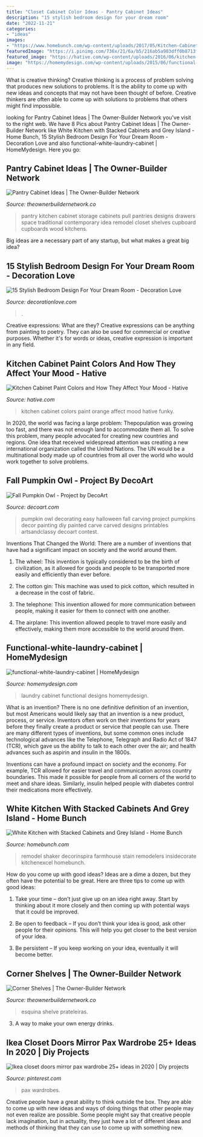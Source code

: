 ```yaml
---
title: "Closet Cabinet Color Ideas - Pantry Cabinet Ideas"
description: "15 stylish bedroom design for your dream room"
date: "2022-11-21"
categories:
- "ideas"
images:
- "https://www.homebunch.com/wp-content/uploads/2017/05/Kitchen-Cabinet-feet-and-base-molding.-Kitchen-Cabinet-and-kitchen-island-feet-and-base-molding.-Kitchen-Cabinet-feet-and-base-molding-ideas.-Traditional-Kitchen-Cabinet-feet-and-base-molding.jpg"
featuredImage: "https://i.pinimg.com/736x/21/6a/b5/216ab5a983dff0b8713f938f42f217b0.jpg"
featured_image: "https://hative.com/wp-content/uploads/2016/06/kitchen-cabinet-colors/1-kitchen-cabinet-paint-colors.jpg"
image: "https://homemydesign.com/wp-content/uploads/2015/06/functional-white-laundry-cabinet.jpg"
---
```



What is creative thinking?
Creative thinking is a process of problem solving that produces new solutions to problems. It is the ability to come up with new ideas and concepts that may not have been thought of before. Creative thinkers are often able to come up with solutions to problems that others might find impossible.

	

		
looking for Pantry Cabinet Ideas | The Owner-Builder Network you've visit to the right web. We have 8 Pics about Pantry Cabinet Ideas | The Owner-Builder Network like White Kitchen with Stacked Cabinets and Grey Island - Home Bunch, 15 Stylish Bedroom Design For Your Dream Room - Decoration Love and also functional-white-laundry-cabinet | HomeMydesign. Here you go:
		
    
## Pantry Cabinet Ideas | The Owner-Builder Network

<img loading=lazy src="http://theownerbuildernetwork.co/wp-content/uploads/2014/04/Pantry_Cabinet_Idea_19.jpg" onerror="this.onerror=null;this.src='https://tse3.mm.bing.net/th?id=OIP.xNmHhet4ME28P5e-rcLD1AHaKV&amp;pid=15.1';" alt="Pantry Cabinet Ideas | The Owner-Builder Network">

_Source: theownerbuildernetwork.co_

>pantry kitchen cabinet storage cabinets pull pantries designs drawers space traditional contemporary idea remodel closet shelves cupboard cupboards wood kitchens. 

	

Big ideas are a necessary part of any startup, but what makes a great big idea? 

    
## 15 Stylish Bedroom Design For Your Dream Room - Decoration Love

<img loading=lazy src="https://www.decorationlove.com/wp-content/uploads/2016/06/Dark-Romantic-Master-Bedroom-Design.jpg" onerror="this.onerror=null;this.src='https://tse3.mm.bing.net/th?id=OIP.zgRvd5aWl4ku19VzJJky1AHaJ4&amp;pid=15.1';" alt="15 Stylish Bedroom Design For Your Dream Room - Decoration Love">

_Source: decorationlove.com_

>. 

	

Creative expressions: What are they?
Creative expressions can be anything from painting to poetry. They can also be used for commercial or creative purposes. Whether it's for words or ideas, creative expression is important in any field.

    
## Kitchen Cabinet Paint Colors And How They Affect Your Mood - Hative

<img loading=lazy src="https://hative.com/wp-content/uploads/2016/06/kitchen-cabinet-colors/1-kitchen-cabinet-paint-colors.jpg" onerror="this.onerror=null;this.src='https://tse3.mm.bing.net/th?id=OIP.7L5PTTcEj_xWSCnbojtbWAHaLP&amp;pid=15.1';" alt="Kitchen Cabinet Paint Colors and How They Affect Your Mood - Hative">

_Source: hative.com_

>kitchen cabinet colors paint orange affect mood hative funky. 

	

In 2020, the world was facing a large problem: Thepopulation was growing too fast, and there was not enough land to accommodate them all. To solve this problem, many people advocated for creating new countries and regions. One idea that received widespread attention was creating a new international organization called the United Nations. The UN would be a multinational body made up of countries from all over the world who would work together to solve problems.

    
## Fall Pumpkin Owl - Project By DecoArt

<img loading=lazy src="https://decoart.com/img/projects/projects/2763_pumpkin-owl.jpg" onerror="this.onerror=null;this.src='https://tse3.mm.bing.net/th?id=OIP.gEle7sAbGaR7n_5g9NvbCgHaLH&amp;pid=15.1';" alt="Fall Pumpkin Owl - Project by DecoArt">

_Source: decoart.com_

>pumpkin owl decorating easy halloween fall carving project pumpkins decor painting diy painted carve carved designs printables artsandclassy decoart contest. 

	

Inventions That Changed the World: There are a number of inventions that have had a significant impact on society and the world around them.
1. The wheel: This invention is typically considered to be the birth of civilization, as it allowed for goods and people to be transported more easily and efficiently than ever before.
2. The cotton gin: This machine was used to pick cotton, which resulted in a decrease in the cost of fabric.

3. The telephone: This invention allowed for more communication between people, making it easier for them to connect with one another.

4. The airplane: This invention allowed people to travel more easily and effectively, making them more accessible to the world around them.

    
## Functional-white-laundry-cabinet | HomeMydesign

<img loading=lazy src="https://homemydesign.com/wp-content/uploads/2015/06/functional-white-laundry-cabinet.jpg" onerror="this.onerror=null;this.src='https://tse4.mm.bing.net/th?id=OIP.PDPpXwQ1H7phyDZ9cqJRaAHaLH&amp;pid=15.1';" alt="functional-white-laundry-cabinet | HomeMydesign">

_Source: homemydesign.com_

>laundry cabinet functional designs homemydesign. 

	

What is an invention?
There is no one definitive definition of an invention, but most Americans would likely say that an invention is a new product, process, or service.  Inventors often work on their inventions for years before they finally create a product or service that people can use. 
There are many different types of inventions, but some common ones include technological advances like the Telephone, Telegraph and Radio Act of 1847 (TCR), which gave us the ability to talk to each other over the air; and health advances such as aspirin and insulin in the 1800s. 

Inventions can have a profound impact on society and the economy. For example, TCR allowed for easier travel and communication across country boundaries. This made it possible for people from all corners of the world to meet and share ideas. Similarly, insulin helped people with diabetes control their medications more effectively.

    
## White Kitchen With Stacked Cabinets And Grey Island - Home Bunch

<img loading=lazy src="https://www.homebunch.com/wp-content/uploads/2017/05/Kitchen-Cabinet-feet-and-base-molding.-Kitchen-Cabinet-and-kitchen-island-feet-and-base-molding.-Kitchen-Cabinet-feet-and-base-molding-ideas.-Traditional-Kitchen-Cabinet-feet-and-base-molding.jpg" onerror="this.onerror=null;this.src='https://tse1.mm.bing.net/th?id=OIP.xKZpM00LcZJvxMV-6VI9TwHaLJ&amp;pid=15.1';" alt="White Kitchen with Stacked Cabinets and Grey Island - Home Bunch">

_Source: homebunch.com_

>remodel shaker decorinspira farmhouse stain remodelers insidecorate kitchenexcel homebunch. 

	

How do you come up with good ideas?
Ideas are a dime a dozen, but they often have the potential to be great. Here are three tips to come up with good ideas:
1. Take your time – don’t just give up on an idea right away. Start by thinking about it more closely and then coming up with potential ways that it could be improved.

2. Be open to feedback – If you don’t think your idea is good, ask other people for their opinions. This will help you get closer to the best version of your idea.

3. Be persistent – If you keep working on your idea, eventually it will become better.

    
## Corner Shelves | The Owner-Builder Network

<img loading=lazy src="https://theownerbuildernetwork.co/wp-content/uploads/2014/01/corner_shelves15.jpg" onerror="this.onerror=null;this.src='https://tse1.mm.bing.net/th?id=OIP.RxXHsancBKA-CS3LxdnlTQHaLF&amp;pid=15.1';" alt="Corner Shelves | The Owner-Builder Network">

_Source: theownerbuildernetwork.co_

>esquina shelve prateleiras. 

	

3. A way to make your own energy drinks.

    
## Ikea Closet Doors Mirror Pax Wardrobe 25+ Ideas In 2020 | Diy Projects

<img loading=lazy src="https://i.pinimg.com/736x/21/6a/b5/216ab5a983dff0b8713f938f42f217b0.jpg" onerror="this.onerror=null;this.src='https://tse4.mm.bing.net/th?id=OIP.07XT3lmFam7VuXJDvfxpuAAAAA&amp;pid=15.1';" alt="Ikea closet doors mirror pax wardrobe 25+ ideas in 2020 | Diy projects">

_Source: pinterest.com_

>pax wardrobes. 

	

Creative people have a great ability to think outside the box. They are able to come up with new ideas and ways of doing things that other people may not even realize are possible. Some people might say that creative people lack imagination, but in actuality, they just have a lot of different ideas and methods of thinking that they can use to come up with something new.

